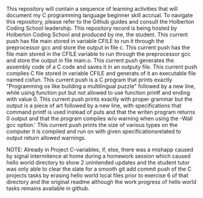 This repository will contain a sequence of learning activities that will document my C programming language beginner skill accrual. To navigate this repository, please refer to the Github guides and consult the Holberton Coding School leadership. This repository record is being hosted by Holberton Coding School and produced by me, the student. This current push has file main stored in variable CFILE to run it through the preprocessor gcc and store the output in file c. This current push has the file main stored in the CFILE variable to run through the preprocessor gcc and store the output in file main.o. This current push generates the assembly code of a C code and saves it in an outputy file. This current push compiles C file stored in variable CFILE and generats of it an executable file named cisfun. This current push is a C program that prints exactly "Programming os like building a multilingual puzzle" followed by a new line, while using function put but not allowed to use function printf and ending with value 0. This current push prints exactly with proper grammar but the output is a piece of art followed by a new line, with specifications that command printf is used instead of puts and that the writen program returns 0 output and that the program compiles w/o warning when using the -Wall gcc option.' This current push prints the size of various types on the computer it is compiled and run on with given specificationsrelated to output return allowed warnings.

NOTE: Already in Project C-variables, if, else, there was a mishapp caused by signal intermitence at home during a homework session which caused hello world directory to show 2 unintended updates and the student tutor was only able to clear the slate for a smooth git add commit push of the C projects tasks by erasing hello world local files prior to exercise 6 of that directory and the original readme although the work progress of hello world tasks remains available in github.
